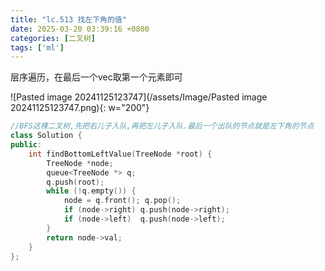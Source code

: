 ```yaml
---
title: "lc.513 找左下角的值"
date: 2025-03-20 03:39:16 +0800
categories: [二叉树]
tags: ['ml']
---
```


层序遍历，在最后一个vec取第一个元素即可

![Pasted image 20241125123747](/assets/Image/Pasted image 20241125123747.png){: w="200"}

```cpp
//BFS这棵二叉树,先把右儿子入队,再把左儿子入队.最后一个出队的节点就是左下角的节点
class Solution {
public:
    int findBottomLeftValue(TreeNode *root) {
        TreeNode *node;
        queue<TreeNode *> q;
        q.push(root);
        while (!q.empty()) {
            node = q.front(); q.pop();
            if (node->right) q.push(node->right);
            if (node->left)  q.push(node->left);
        }
        return node->val;
    }
};
```